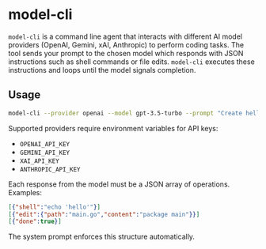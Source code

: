 # model-cli

`model-cli` is a command line agent that interacts with different AI model providers (OpenAI, Gemini, xAI, Anthropic) to perform coding tasks. The tool sends your prompt to the chosen model which responds with JSON instructions such as shell commands or file edits. `model-cli` executes these instructions and loops until the model signals completion.

## Usage

```bash
model-cli --provider openai --model gpt-3.5-turbo --prompt "Create hello world"
```

Supported providers require environment variables for API keys:

- `OPENAI_API_KEY`
- `GEMINI_API_KEY`
- `XAI_API_KEY`
- `ANTHROPIC_API_KEY`

Each response from the model must be a JSON array of operations. Examples:

```json
[{"shell":"echo 'hello'"}]
[{"edit":{"path":"main.go","content":"package main"}}]
[{"done":true}]
```

The system prompt enforces this structure automatically.
